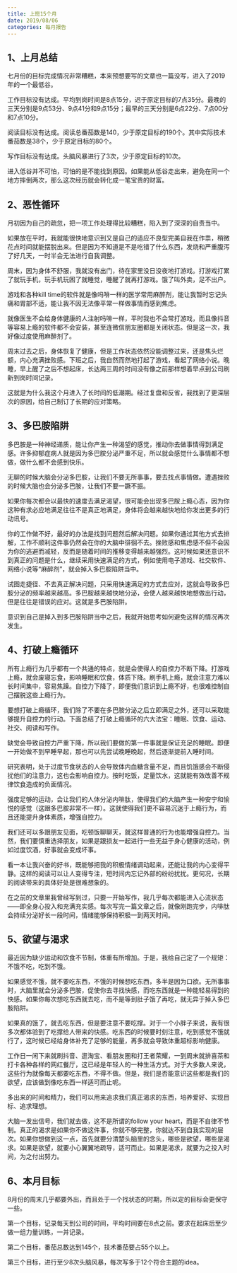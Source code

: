 ```yaml
---
title: 上班15个月
date: 2019/08/06
categories: 每月报告
---
```



## 1、上月总结
七月份的目标完成情况非常糟糕，本来预想要写的文章也一篇没写，进入了2019年的一个最低谷。

<!-- more -->

工作目标没有达成。平均到岗时间是8点15分，迟于原定目标的7点35分。最晚的三天分别是9点53分、9点41分和9点15分；最早的三天分别是6点22分、7点00分和7点10分。

阅读目标没有达成。阅读总番茄数是140，少于原定目标的190个。其中实际技术番茄数是38个，少于原定目标的80个。

写作目标没有达成。头脑风暴进行了3次，少于原定目标的10次。

进入低谷并不可怕，可怕的是不能找到原因。如果能从低谷走出来，避免在同一个地方摔倒两次，那么这次经历就会转化成一笔宝贵的财富。

## 2、恶性循环

月初因为自己的疏忽，把一项工作处理得比较糟糕，陷入到了深深的自责当中。

如果放在平时，我就能很快地意识到又是自己的适应不良型完美自我在作祟，稍微花点时间就能摆脱出来。但是因为不知道是不是吃错了什么东西，发烧和严重腹泻了好几天，一时半会无法进行自我调整。

周末，因为身体不舒服，我就没有出门，待在家里没日没夜地打游戏。打游戏打累了就玩手机，玩手机玩困了就睡觉，睡醒了就再打游戏。饿了叫外卖，足不出户。

游戏和各种kill time的软件就是像吗啡一样的医学常用麻醉剂，能让我暂时忘记头痛和胃部不适，能让我不因无法像平常一样做事情而感到焦虑。

就像医生不会给身体健康的人注射吗啡一样，平时我也不会常打游戏，而且像抖音等容易上瘾的软件都不会安装，甚至连微信朋友圈都是关闭状态。但是这一次，我好像过度使用麻醉剂了。

周末过去之后，身体恢复了健康，但是工作状态依然没能调整过来，还是焦头烂额，内心充满挫败感。下班之后，我自然而然地打起了游戏，看起了网络小说。晚睡，早上醒了之后不想起床，长达两三周的时间没有像之前那样想着早点到公司刷新到岗时间记录。

这就是为什么我这个月进入了长时间的低潮期。经过复盘和反省，我找到了更深层次的原因，给自己制订了长期的应对策略。

## 3、多巴胺陷阱

多巴胺是一种神经递质，能让你产生一种渴望的感觉，推动你去做事情得到满足感。许多抑郁症病人就是因为多巴胺分泌严重不足，所以就会感觉什么事情都不想做，做什么都不会感到快乐。

无聊的时候大脑会分泌多巴胺，让我们不要无所事事，要去找点事情做。遭遇挫败的时候大脑也会分泌多巴胺，让我们不要一蹶不振。

如果你每次都会以最快的速度去满足渴望，很可能会出现多巴胺上瘾心态，因为你这种有求必应地满足往往不是真正地满足，身体将会越来越快地给你发出更多的行动讯号。

你的工作做不好，最好的办法是找到问题然后解决问题。如果你通过其他方式去排解，工作不顺利这件事仍然会在你的大脑中徘徊不去。挫败感和焦虑感不但不会因为你的逃避而减轻，反而是随着时间的推移变得越来越强烈。这时候如果还意识不到真正的问题是什么，继续采用快速满足的方式，例如使用电子游戏、社交软件、网络小说等“麻醉剂”，就会掉入多巴胺陷阱当中。

试图走捷径、不去真正解决问题，只采用快速满足的方式去应对，这就会导致多巴胺分泌的频率越来越高。多巴胺越来越快地分泌，会使人越来越快地想做出行动，但是往往是错误的应对。这就是多巴胺陷阱。

意识到自己是掉入到多巴胺陷阱当中之后，我就开始思考如何避免这样的情况再次发生。

## 4、打破上瘾循环

所有上瘾行为几乎都有一个共通的特点，就是会使得人的自控力不断下降。打游戏上瘾，就会废寝忘食，影响睡眠和饮食，体质下降。刷手机上瘾，就会注意力难以长时间集中，容易焦躁。自控力下降了，即便我们意识到上瘾不好，也很难控制自己摆脱这些上瘾行为。

要想打破上瘾循环，我们除了不要在多巴胺分泌之后立即满足之外，还可以采取能够提升自控力的行动。下面总结了打破上瘾循环的六大法宝：睡眠、饮食、运动、社交、阅读和写作。

缺觉会导致自控力严重下降，所以我们要做的第一件事就是保证充足的睡眠。即便一开始做不到早睡早起，那也可以先尝试晚睡晚起，然后逐渐提前入睡时间。

研究表明，处于过度节食状态的人会导致体内血糖含量不足，而且饥饿感会不断侵扰他们的注意力，这也会影响自控力。按时吃饭，足量饮水，这就能有效改善不规律饮食造成的负面情况。

强度足够的运动，会让我们的人体分泌内啡肽，使得我们的大脑产生一种安宁和愉悦的感觉（这跟多巴胺非常不一样）。这就使得我们更不容易沉迷于上瘾行为，而且还能提升身体素质，增强自控力。

我们还可以多跟朋友见面，吃顿饭聊聊天，就这样普通的行为也能增强自控力。当然，我们要慎重选择朋友，如果是跟损友一起进行一些无益于身心健康的活动，例如过度饮酒，好事就会变成坏事。

看一本让我兴奋的好书，既能够把我的积极情绪调动起来，还能让我的内心变得平静。这样的阅读可以让人变得专注，短时间内忘记外部的纷纷扰扰。更何况，长期的阅读带来的具体好处是很难想象的。

在之前的文章里我曾经写到过，只要一开始写作，我几乎每次都能进入心流状态——即全身心投入和充满充实感。每次写完一篇文章之后，就像刚跑完步，内啡肽会持续分泌好长一段时间，情绪能够保持积极一到两天时间。

## 5、欲望与渴求

最近因为缺少运动和饮食不节制，体重有所增加。于是，我给自己定了一个规矩：不饿不吃，吃到不饿。

如果感觉不饿，就不要吃东西，不饿的时候想吃东西，多半是因为口欲。无所事事时，大脑里就会分泌多巴胺，促使你去寻找快感，而吃东西就是一种能轻易得到的快感。如果你每次想吃东西就去吃，而不是等到肚子饿了再吃，就无异于掉入多巴胺陷阱。

如果真的饿了，就去吃东西，但是要注意不要吃撑。对于一个小胖子来说，我有很多次都体验到了吃撑给人带来的快感。吃东西的时候要时刻注意，吃到感觉不饿就行了，这时候已经给身体补充了足够的能量，再多就会导致体重超标影响健康。

工作日一闲下来就刷抖音、逛淘宝、看朋友圈和打王者荣耀，一到周末就排喜茶和打卡各种各样的网红餐厅，这已经是年轻人的一种生活方式。对于大多数人来说，这些行为就像每天都要吃东西，不得不做。但是，我们是否能意识这些都是我们的欲望，应该做到像吃东西一样适可而止呢。

多出来的时间和精力，我们可以用来追求我们真正渴求的东西，培养爱好、实现目标、追求理想。

大脑一发出信号，我们就去做，这不是所谓的follow your heart，而是不自律不节制。真正的渴求是如果你不做这件事，你就不够完整，你就达不到自我实现的层次。如果你想做到这一点，首先就要分清楚头脑里的念头，哪些是欲望，哪些是渴求。如果是欲望，就要小心翼翼地疏导，适可而止。如果是渴求，就要为之投入时间，为之付出努力。

## 6、本月目标

8月份的周末几乎都要外出，而且处于一个找状态的时期，所以定的目标会更保守一些。

第一个目标，记录每天到公司的时间，平均时间要在8点之前。要求在起床后至少做一组力量训练，一并记录。

第二个目标，番茄总数达到145个，技术番茄要占55个以上。

第三个目标，进行至少8次头脑风暴，每次写多于12个符合主题的idea。
